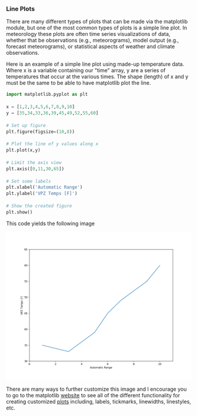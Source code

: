 ### Line Plots

There are many different types of plots that can be made via the matplotlib module, but one of the most common types of plots is a simple line plot. In meteorology these plots are often time series visualizations of data, whether that be observations (e.g., meteorograms), model output (e.g., forecast meteorograms), or statistical aspects of weather and climate observations.

Here is an example of a simple line plot using made-up temperature data. Where x is a variable containing our "time" array, y are a series of temperatures that occur at the various times. The shape (length) of x and y must be the same to be able to have matplotlib plot the line.

```python
import matplotlib.pyplot as plt

x = [1,2,3,4,5,6,7,8,9,10]
y = [35,34,33,36,39,45,49,52,55,60]

# Set up figure
plt.figure(figsize=(10,8))

# Plot the line of y values along x
plt.plot(x,y)

# Limit the axis view
plt.axis([0,11,30,65])

# Set some labels
plt.xlabel('Automatic Range')
plt.ylabel('VPZ Temps [F]')

# Show the created figure
plt.show()
```

This code yields the following image

![Example line plot](pyplot_test_image.png)

There are many ways to further customize this image and I encourage you to go to the matplotlib [website](https://matplotlib.org/api/pyplot_summary.html) to see all of the different functionality for creating customized [plots](https://matplotlib.org/api/_as_gen/matplotlib.pyplot.plot.html#matplotlib.pyplot.plot) including, labels, tickmarks, linewidths, linestyles, etc.
